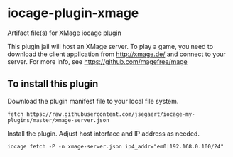 # iocage-plugin-xmage
Artifact file(s) for XMage iocage plugin 

This plugin jail will host an XMage server.  To play a game, you need to download the client application from http://xmage.de/ and connect to your server.
For more info, see https://github.com/magefree/mage

## To install this plugin
Download the plugin manifest file to your local file system.
```
fetch https://raw.githubusercontent.com/jsegaert/iocage-my-plugins/master/xmage-server.json
```
Install the plugin.  Adjust host interface and IP address as needed.  
```
iocage fetch -P -n xmage-server.json ip4_addr="em0|192.168.0.100/24"
```

